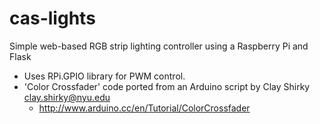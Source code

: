 cas-lights
==========

Simple web-based RGB strip lighting controller using a Raspberry Pi and Flask

- Uses RPi.GPIO library for PWM control.
- 'Color Crossfader' code ported from an Arduino script by Clay Shirky <clay.shirky@nyu.edu> 
  - http://www.arduino.cc/en/Tutorial/ColorCrossfader
